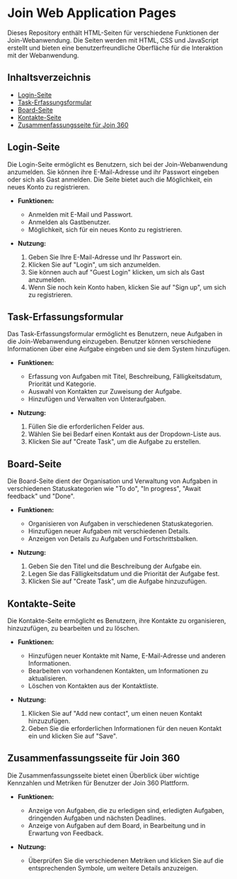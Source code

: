 # Join Web Application Pages

Dieses Repository enthält HTML-Seiten für verschiedene Funktionen der Join-Webanwendung. Die Seiten werden mit HTML, CSS und JavaScript erstellt und bieten eine benutzerfreundliche Oberfläche für die Interaktion mit der Webanwendung.

## Inhaltsverzeichnis

- [Login-Seite](#login-seite)
- [Task-Erfassungsformular](#task-erfassungsformular)
- [Board-Seite](#board-seite)
- [Kontakte-Seite](#kontakte-seite)
- [Zusammenfassungsseite für Join 360](#zusammenfassungsseite-für-join-360)

## Login-Seite

Die Login-Seite ermöglicht es Benutzern, sich bei der Join-Webanwendung anzumelden. Sie können ihre E-Mail-Adresse und ihr Passwort eingeben oder sich als Gast anmelden. Die Seite bietet auch die Möglichkeit, ein neues Konto zu registrieren.

- **Funktionen:**
  - Anmelden mit E-Mail und Passwort.
  - Anmelden als Gastbenutzer.
  - Möglichkeit, sich für ein neues Konto zu registrieren.

- **Nutzung:**
  1. Geben Sie Ihre E-Mail-Adresse und Ihr Passwort ein.
  2. Klicken Sie auf "Login", um sich anzumelden.
  3. Sie können auch auf "Guest Login" klicken, um sich als Gast anzumelden.
  4. Wenn Sie noch kein Konto haben, klicken Sie auf "Sign up", um sich zu registrieren.

## Task-Erfassungsformular

Das Task-Erfassungsformular ermöglicht es Benutzern, neue Aufgaben in die Join-Webanwendung einzugeben. Benutzer können verschiedene Informationen über eine Aufgabe eingeben und sie dem System hinzufügen.

- **Funktionen:**
  - Erfassung von Aufgaben mit Titel, Beschreibung, Fälligkeitsdatum, Priorität und Kategorie.
  - Auswahl von Kontakten zur Zuweisung der Aufgabe.
  - Hinzufügen und Verwalten von Unteraufgaben.

- **Nutzung:**
  1. Füllen Sie die erforderlichen Felder aus.
  2. Wählen Sie bei Bedarf einen Kontakt aus der Dropdown-Liste aus.
  3. Klicken Sie auf "Create Task", um die Aufgabe zu erstellen.

## Board-Seite

Die Board-Seite dient der Organisation und Verwaltung von Aufgaben in verschiedenen Statuskategorien wie "To do", "In progress", "Await feedback" und "Done".

- **Funktionen:**
  - Organisieren von Aufgaben in verschiedenen Statuskategorien.
  - Hinzufügen neuer Aufgaben mit verschiedenen Details.
  - Anzeigen von Details zu Aufgaben und Fortschrittsbalken.

- **Nutzung:**
  1. Geben Sie den Titel und die Beschreibung der Aufgabe ein.
  2. Legen Sie das Fälligkeitsdatum und die Priorität der Aufgabe fest.
  3. Klicken Sie auf "Create Task", um die Aufgabe hinzuzufügen.

## Kontakte-Seite

Die Kontakte-Seite ermöglicht es Benutzern, ihre Kontakte zu organisieren, hinzuzufügen, zu bearbeiten und zu löschen.

- **Funktionen:**
  - Hinzufügen neuer Kontakte mit Name, E-Mail-Adresse und anderen Informationen.
  - Bearbeiten von vorhandenen Kontakten, um Informationen zu aktualisieren.
  - Löschen von Kontakten aus der Kontaktliste.

- **Nutzung:**
  1. Klicken Sie auf "Add new contact", um einen neuen Kontakt hinzuzufügen.
  2. Geben Sie die erforderlichen Informationen für den neuen Kontakt ein und klicken Sie auf "Save".

## Zusammenfassungsseite für Join 360

Die Zusammenfassungsseite bietet einen Überblick über wichtige Kennzahlen und Metriken für Benutzer der Join 360 Plattform.

- **Funktionen:**
  - Anzeige von Aufgaben, die zu erledigen sind, erledigten Aufgaben, dringenden Aufgaben und nächsten Deadlines.
  - Anzeige von Aufgaben auf dem Board, in Bearbeitung und in Erwartung von Feedback.

- **Nutzung:**
  - Überprüfen Sie die verschiedenen Metriken und klicken Sie auf die entsprechenden Symbole, um weitere Details anzuzeigen.
